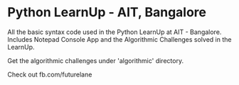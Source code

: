 # Python LearnUp - AIT, Bangalore

All the basic syntax code used in the Python LearnUp at AIT - Bangalore.
Includes Notepad Console App and the Algorithmic Challenges solved in the LearnUp.

Get the algorithmic challenges under 'algorithmic' directory.

Check out fb.com/futurelane